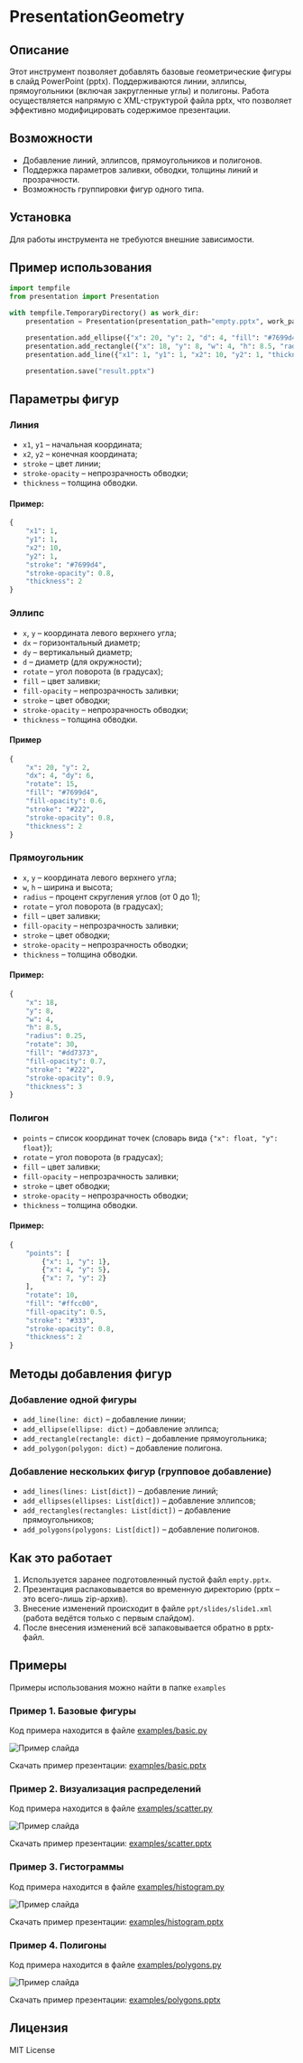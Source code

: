 # PresentationGeometry

## Описание
Этот инструмент позволяет добавлять базовые геометрические фигуры в слайд PowerPoint (pptx). Поддерживаются линии, эллипсы, прямоугольники (включая закругленные углы) и полигоны. Работа осуществляется напрямую с XML-структурой файла pptx, что позволяет эффективно модифицировать содержимое презентации.

## Возможности
- Добавление линий, эллипсов, прямоугольников и полигонов.
- Поддержка параметров заливки, обводки, толщины линий и прозрачности.
- Возможность группировки фигур одного типа.

## Установка
Для работы инструмента не требуются внешние зависимости.

## Пример использования
```python
import tempfile
from presentation import Presentation

with tempfile.TemporaryDirectory() as work_dir:
    presentation = Presentation(presentation_path="empty.pptx", work_path=work_dir)

    presentation.add_ellipse({"x": 20, "y": 2, "d": 4, "fill": "#7699d4"})
    presentation.add_rectangle({"x": 18, "y": 8, "w": 4, "h": 8.5, "radius": 0.25, "fill": "#dd7373", "stroke": "#222", "thickness": 3, "rotate": 30})
    presentation.add_line({"x1": 1, "y1": 1, "x2": 10, "y2": 1, "thickness": 2, "stroke": "#7699d4"})

    presentation.save("result.pptx")
```

## Параметры фигур
### Линия
- `x1`, `y1` – начальная координата;
- `x2`, `y2` – конечная координата;
- `stroke` – цвет линии;
- `stroke-opacity` – непрозрачность обводки;
- `thickness` – толщина обводки.

#### Пример:

```python
{
    "x1": 1,
    "y1": 1,
    "x2": 10,
    "y2": 1,
    "stroke": "#7699d4",
    "stroke-opacity": 0.8,
    "thickness": 2
}
```

### Эллипс
- `x`, `y` – координата левого верхнего угла;
- `dx` – горизонтальный диаметр;
- `dy` – вертикальный диаметр;
- `d` – диаметр (для окружности);
- `rotate` – угол поворота (в градусах);
- `fill` – цвет заливки;
- `fill-opacity` – непрозрачность заливки;
- `stroke` – цвет обводки;
- `stroke-opacity` – непрозрачность обводки;
- `thickness` – толщина обводки.

#### Пример

```python
{
    "x": 20, "y": 2,
    "dx": 4, "dy": 6,
    "rotate": 15,
    "fill": "#7699d4",
    "fill-opacity": 0.6,
    "stroke": "#222",
    "stroke-opacity": 0.8,
    "thickness": 2
}
```

### Прямоугольник
- `x`, `y` – координата левого верхнего угла;
- `w`, `h` – ширина и высота;
- `radius` – процент скругления углов (от 0 до 1);
- `rotate` – угол поворота (в градусах);
- `fill` – цвет заливки;
- `fill-opacity` – непрозрачность заливки;
- `stroke` – цвет обводки;
- `stroke-opacity` – непрозрачность обводки;
- `thickness` – толщина обводки.

#### Пример:

```python
{
    "x": 18,
    "y": 8,
    "w": 4,
    "h": 8.5,
    "radius": 0.25,
    "rotate": 30,
    "fill": "#dd7373",
    "fill-opacity": 0.7,
    "stroke": "#222",
    "stroke-opacity": 0.9,
    "thickness": 3
}
```

### Полигон
- `points` – список координат точек (словарь вида `{"x": float, "y": float}`);
- `rotate` – угол поворота (в градусах);
- `fill` – цвет заливки;
- `fill-opacity` – непрозрачность заливки;
- `stroke` – цвет обводки;
- `stroke-opacity` – непрозрачность обводки;
- `thickness` – толщина обводки.

#### Пример:

```python
{
    "points": [
        {"x": 1, "y": 1},
        {"x": 4, "y": 5},
        {"x": 7, "y": 2}
    ],
    "rotate": 10,
    "fill": "#ffcc00",
    "fill-opacity": 0.5,
    "stroke": "#333",
    "stroke-opacity": 0.8,
    "thickness": 2
}
```

## Методы добавления фигур

### Добавление одной фигуры
- `add_line(line: dict)` – добавление линии;
- `add_ellipse(ellipse: dict)` – добавление эллипса;
- `add_rectangle(rectangle: dict)` – добавление прямоугольника;
- `add_polygon(polygon: dict)` – добавление полигона.

### Добавление нескольких фигур (групповое добавление)
- `add_lines(lines: List[dict])` – добавление линий;
- `add_ellipses(ellipses: List[dict])` – добавление эллипсов;
- `add_rectangles(rectangles: List[dict])` – добавление прямоугольников;
- `add_polygons(polygons: List[dict])` – добавление полигонов.

## Как это работает
1. Используется заранее подготовленный пустой файл `empty.pptx`.
2. Презентация распаковывается во временную директорию (pptx – это всего-лишь zip-архив).
3. Внесение изменений происходит в файле `ppt/slides/slide1.xml` (работа ведётся только с первым слайдом).
4. После внесения изменений всё запаковывается обратно в pptx-файл.

## Примеры

Примеры использования можно найти в папке `examples`

### Пример 1. Базовые фигуры

Код примера находится в файле [examples/basic.py](examples/basic.py)

![Пример слайда](examples/basic.png)

Скачать пример презентации: [examples/basic.pptx](examples/basic.pptx)


### Пример 2. Визуализация распределений

Код примера находится в файле [examples/scatter.py](examples/scatter.py)

![Пример слайда](examples/scatter.png)

Скачать пример презентации: [examples/scatter.pptx](examples/scatter.pptx)


### Пример 3. Гистограммы

Код примера находится в файле [examples/histogram.py](examples/histogram.py)

![Пример слайда](examples/histogram.png)

Скачать пример презентации: [examples/histogram.pptx](examples/histogram.pptx)


### Пример 4. Полигоны

Код примера находится в файле [examples/polygons.py](examples/polygons.py)

![Пример слайда](examples/polygons.png)

Скачать пример презентации: [examples/polygons.pptx](examples/polygons.pptx)


## Лицензия
MIT License
